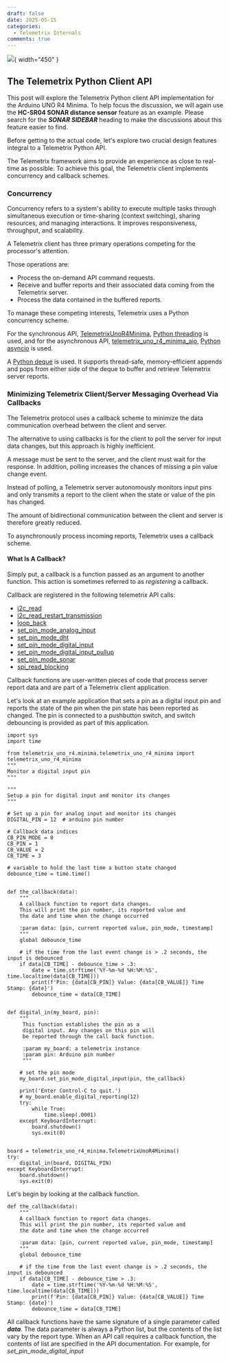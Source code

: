 ```yaml
---
draft: false
date: 2025-05-15
categories:
  - Telemetrix Internals
comments: true
---
```


![](../assets/images/api.png){ width="450" }

## The Telemetrix Python Client API

This post will explore the Telemetrix Python client API 
implementation for the Arduino UNO R4 Minima. To help focus the discussion, 
we will again use the **HC-SR04 SONAR distance sensor** feature as an example.
Please search for the **_SONAR SIDEBAR_** heading to make the discussions about this 
feature easier to find.

Before getting to the actual code, 
let's explore two crucial design features
integral to a Telemetrix Python API.

The Telemetrix framework aims to provide an experience as close 
to real-time as possible. 
To achieve this goal, the Telemetrix client implements concurrency and callback schemes.




### Concurrency

Concurrency refers to a system's ability to execute multiple tasks 
through simultaneous execution or time-sharing (context switching), 
sharing resources, and managing interactions. It improves responsiveness, 
throughput, and scalability.

A Telemetrix client has three primary operations competing for the processor's attention.

Those operations are:

* Process the on-demand API command requests.
* Receive and buffer reports and their associated data coming from the Telemetrix server.
* Process the data contained in the buffered reports.

To manage these competing interests, Telemetrix uses a Python concurrency scheme.

For the synchronous API, [TelemetrixUnoR4Minima](https://mryslab.github.io/telemetrix-uno-r4/telemetrix_minima_reference/),
[Python threading](https://docs.python.org/3/library/threading.html) 
is used, and for the asynchronous API, 
[telemetrix_uno_r4_minima_aio](https://mryslab.github.io/telemetrix-uno-r4/telemetrix_minima_reference_aio/),
[Python asyncio](https://docs.python.org/3/library/asyncio.html) is used.

A [Python deque](https://docs.python.org/3/library/collections.html#deque-objects)
is used. It supports thread-safe, memory-efficient appends and pops from either side of 
the deque to buffer and retrieve Telemetrix server reports.

<!-- more -->


### Minimizing Telemetrix Client/Server Messaging Overhead Via Callbacks

The Telemetrix protocol uses a callback scheme to minimize the data 
communication overhead between the client and server.

The alternative to using callbacks is for the client to poll the server for input data 
changes, but this approach is highly inefficient.

A message must be sent to the server, and the client must wait for the response.
In addition, polling increases the chances of missing a pin value change event.

Instead of polling, a Telemetrix server autonomously monitors input pins and only 
transmits a report to 
the client when the state or value of the pin has changed.

The amount of bidirectional communication between the client and server is 
therefore greatly reduced.

To asynchronously process incoming reports, Telemetrix uses a callback scheme.

#### What Is A Callback?

Simply put, a callback is a function 
passed as an argument to another function. This action is sometimes referred
to as _registering_ a callback.

Callback are registered in the following telemetrix API calls:

* [i2c_read](https://mryslab.github.io/telemetrix-uno-r4/telemetrix_minima_reference/#telemetrix_uno_r4_minima.TelemetrixUnoR4Minima.i2c_read)
* [i2c_read_restart_transmission](https://mryslab.github.io/telemetrix-uno-r4/telemetrix_minima_reference/#telemetrix_uno_r4_minima.TelemetrixUnoR4Minima.i2c_read_restart_transmission)
* [loop_back](https://mryslab.github.io/telemetrix-uno-r4/telemetrix_minima_reference/#telemetrix_uno_r4_minima.TelemetrixUnoR4Minima.loop_back)
* [set_pin_mode_analog_input](https://mryslab.github.io/telemetrix-uno-r4/telemetrix_minima_reference/#telemetrix_uno_r4_minima.TelemetrixUnoR4Minima.set_pin_mode_analog_input)
* [set_pin_mode_dht](https://mryslab.github.io/telemetrix-uno-r4/telemetrix_minima_reference/#telemetrix_uno_r4_minima.TelemetrixUnoR4Minima.set_pin_mode_dht)
* [set_pin_mode_digital_input](https://mryslab.github.io/telemetrix-uno-r4/telemetrix_minima_reference/#telemetrix_uno_r4_minima.TelemetrixUnoR4Minima.set_pin_mode_digital_input)
* [set_pin_mode_digital_input_pullup](https://mryslab.github.io/telemetrix-uno-r4/telemetrix_minima_reference/#telemetrix_uno_r4_minima.TelemetrixUnoR4Minima.set_pin_mode_digital_input)
* [set_pin_mode_sonar](https://mryslab.github.io/telemetrix-uno-r4/telemetrix_minima_reference/#telemetrix_uno_r4_minima.TelemetrixUnoR4Minima.set_pin_mode_sonar)
* [spi_read_blocking](https://mryslab.github.io/telemetrix-uno-r4/telemetrix_minima_reference/#telemetrix_uno_r4_minima.TelemetrixUnoR4Minima.spi_read_blocking)

Callback functions are user-written pieces of code that process
server report data and are part of a Telemetrix client application.

Let's look at an example application that sets a pin as a digital input pin
and reports the state of the pin when the pin state has been reported as changed.
The pin is connected to a pushbutton switch, and switch debouncing is provided
as part of this application.

```aiignore
import sys
import time

from telemetrix_uno_r4.minima.telemetrix_uno_r4_minima import telemetrix_uno_r4_minima
"""
Monitor a digital input pin
"""

"""
Setup a pin for digital input and monitor its changes
"""

# Set up a pin for analog input and monitor its changes
DIGITAL_PIN = 12  # arduino pin number

# Callback data indices
CB_PIN_MODE = 0
CB_PIN = 1
CB_VALUE = 2
CB_TIME = 3

# variable to hold the last time a button state changed
debounce_time = time.time()


def the_callback(data):
    """
    A callback function to report data changes.
    This will print the pin number, its reported value and
    the date and time when the change occurred

    :param data: [pin, current reported value, pin_mode, timestamp]
    """
    global debounce_time

    # if the time from the last event change is > .2 seconds, the input is debounced
    if data[CB_TIME] - debounce_time > .3:
        date = time.strftime('%Y-%m-%d %H:%M:%S', time.localtime(data[CB_TIME]))
        print(f'Pin: {data[CB_PIN]} Value: {data[CB_VALUE]} Time Stamp: {date}')
        debounce_time = data[CB_TIME]


def digital_in(my_board, pin):
    """
     This function establishes the pin as a
     digital input. Any changes on this pin will
     be reported through the call back function.

     :param my_board: a telemetrix instance
     :param pin: Arduino pin number
     """

    # set the pin mode
    my_board.set_pin_mode_digital_input(pin, the_callback)
    
    print('Enter Control-C to quit.')
    # my_board.enable_digital_reporting(12)
    try:
        while True:
            time.sleep(.0001)
    except KeyboardInterrupt:
        board.shutdown()
        sys.exit(0)


board = telemetrix_uno_r4_minima.TelemetrixUnoR4Minima()
try:
    digital_in(board, DIGITAL_PIN)
except KeyboardInterrupt:
    board.shutdown()
    sys.exit(0)

```
Let's begin by looking at the callback function.
```aiignore
def the_callback(data):
    """
    A callback function to report data changes.
    This will print the pin number, its reported value and
    the date and time when the change occurred

    :param data: [pin, current reported value, pin_mode, timestamp]
    """
    global debounce_time

    # if the time from the last event change is > .2 seconds, the input is debounced
    if data[CB_TIME] - debounce_time > .3:
        date = time.strftime('%Y-%m-%d %H:%M:%S', time.localtime(data[CB_TIME]))
        print(f'Pin: {data[CB_PIN]} Value: {data[CB_VALUE]} Time Stamp: {date}')
        debounce_time = data[CB_TIME]
```
All callback functions have the same signature of a single parameter called _**data**_. 
The data parameter is always a Python list, but the contents of the list vary by the 
report type. When an API call requires a callback function, the contents of list
are specified in the API documentation. For example, for _set_pin_mode_digital_input_
